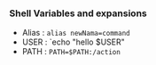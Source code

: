 ### Shell Variables and expansions
- Alias : `alias newNama=command`
- USER : `echo "hello $USER"
- PATH : `PATH=$PATH:/action`
